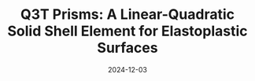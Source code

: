 ---
title: "Q3T Prisms: A Linear-Quadratic Solid Shell Element for Elastoplastic Surfaces"
date: 2024-12-03
venue: "SA '24: SIGGRAPH Asia 2024 Conference Papers"
authors:
  - name: <strong>Juan Montes Maestre</strong>
  - name: Stelian Coros
  - name: Bernhard Thomaszewski
paper: https://doi.org/10.1145/3680528.3687697
selected: true
cover:
  image: imgs/pubs/q3t.jpg
---